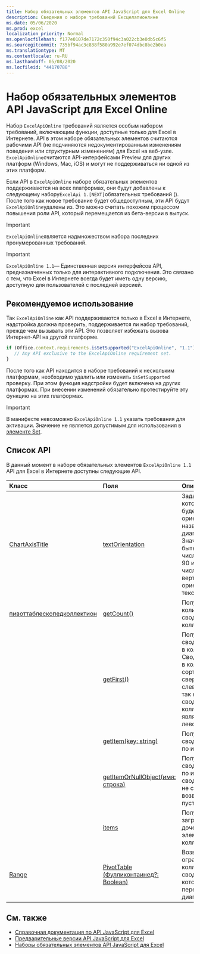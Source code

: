 ```yaml
---
title: Набор обязательных элементов API JavaScript для Excel Online
description: Сведения о наборе требований Ексцелапионлине
ms.date: 05/06/2020
ms.prod: excel
localization_priority: Normal
ms.openlocfilehash: f177e0107de7172c350f94c3a022cb3e0db5c6f5
ms.sourcegitcommit: 735bf94ac3c838f580a992e7ef074dbc8be2b0ea
ms.translationtype: MT
ms.contentlocale: ru-RU
ms.lasthandoff: 05/08/2020
ms.locfileid: "44170788"
---
```

# <a name="excel-javascript-api-online-only-requirement-set"></a>Набор обязательных элементов API JavaScript для Excel Online

Набор `ExcelApiOnline` требований является особым набором требований, включающим функции, доступные только для Excel в Интернете. API в этом наборе обязательных элементов считаются рабочими API (не подчиняются недокументированным изменениям поведения или структурным изменениям) для Excel на веб-узле. `ExcelApiOnline`считаются API-интерфейсами Preview для других платформ (Windows, Mac, iOS) и могут не поддерживаться ни одной из этих платформ.

Если API в `ExcelApiOnline` наборе обязательных элементов поддерживаются на всех платформах, они будут добавлены к следующему набору`ExcelApi 1.[NEXT]`обязательных требований (). После того как новое требование будет общедоступным, эти API будут `ExcelApiOnline`удалены из. Это можно считать похожим процессом повышения роли API, который перемещается из бета-версии в выпуск.

> [!IMPORTANT]
> `ExcelApiOnline`является надмножеством набора последних пронумерованных требований.

> [!IMPORTANT]
> `ExcelApiOnline 1.1`— Единственная версия интерфейсов API, предназначенных только для интерактивного подключения. Это связано с тем, что Excel в Интернете всегда будет иметь одну версию, доступную для пользователей с последней версией.

## <a name="recommended-usage"></a>Рекомендуемое использование

Так `ExcelApiOnline` как API поддерживаются только в Excel в Интернете, надстройка должна проверить, поддерживается ли набор требований, прежде чем вызывать эти API. Это позволяет избежать вызова Интернет-API на другой платформе.

```js
if (Office.context.requirements.isSetSupported("ExcelApiOnline", "1.1")) {
   // Any API exclusive to the ExcelApiOnline requirement set.
}
```

После того как API находится в наборе требований к нескольким платформам, необходимо удалить или изменить `isSetSupported` проверку. При этом функция надстройки будет включена на других платформах. При внесении изменений обязательно протестируйте эту функцию на этих платформах.

> [!IMPORTANT]
> В манифесте невозможно `ExcelApiOnline 1.1` указать требования для активации. Значение не является допустимым для использования в [элементе Set](../manifest/set.md).

## <a name="api-list"></a>Список API

В данный момент в наборе обязательных элементов `ExcelApiOnline 1.1` API для Excel в Интернете доступны следующие API.

| Класс | Поля | Описание |
|:---|:---|:---|
|[ChartAxisTitle](/javascript/api/excel/excel.chartaxistitle)|[textOrientation](/javascript/api/excel/excel.chartaxistitle#textorientation)|Задает угол, по которому текст будет ориентирован на название оси диаграммы. Значение должно быть целым числом от – 90 до 90 или целым числом 180 для вертикально ориентированного текста.|
|[пивоттаблескопедколлектион](/javascript/api/excel/excel.pivottablescopedcollection)|[getCount()](/javascript/api/excel/excel.pivottablescopedcollection#getcount--)|Получает количество сводных таблиц в коллекции.|
||[getFirst()](/javascript/api/excel/excel.pivottablescopedcollection#getfirst--)|Получает первую сводную таблицу в коллекции. Сводные таблицы в коллекции сортируются сверху вниз и слева направо, так как первая сводная таблица в коллекции является верхней левой.|
||[getItem(key: string)](/javascript/api/excel/excel.pivottablescopedcollection#getitem-key-)|Получает сводную таблицу по имени.|
||[getItemOrNullObject(имя: строка)](/javascript/api/excel/excel.pivottablescopedcollection#getitemornullobject-name-)|Получает сводную таблицу по имени. Если сводная таблица не существует, возвращает пустой объект.|
||[items](/javascript/api/excel/excel.pivottablescopedcollection#items)|Получает загруженные дочерние элементы в этой коллекции.|
|[Range](/javascript/api/excel/excel.range)|[PivotTable (Фулликонтаинед?: Boolean)](/javascript/api/excel/excel.range#getpivottables-fullycontained-)|Возвращает ограниченную коллекцию сводных таблиц, которые перекрывают диапазон.|

## <a name="see-also"></a>См. также

- [Справочная документация по API JavaScript для Excel](/javascript/api/excel?view=excel-js-online)
- [Предварительные версии API JavaScript для Excel](./excel-preview-apis.md)
- [Наборы обязательных элементов API JavaScript для Excel](./excel-api-requirement-sets.md)